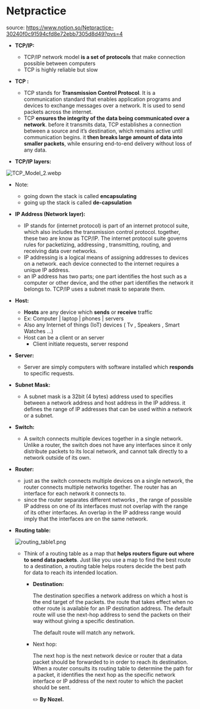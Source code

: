 # Netpractice

source: https://www.notion.so/Netpractice-30240f0c91594cfd8e72ebb7305d8d49?pvs=4

- **TCP/IP:**
    - TCP/IP network   model **is a set of protocols** that make connection possible between computers
    - TCP is highly reliable but slow

- **TCP :**
    - TCP stands for **Transmission Control Protocol**. It is a communication standard that enables application programs and devices to exchange messages over a network. It is used to send packets across the internet.
    - TCP **ensures the integrity of the data being communicated over a network**. before it transmits data, TCP establishes a connection between a source and it’s destination, which remains active until communication begins. it **then breaks large amount of data into smaller packets**, while ensuring end-to-end delivery without loss of any data.
    

- **TCP/IP layers:**

![TCP_Model_2.webp](https://s3-us-west-2.amazonaws.com/secure.notion-static.com/bceaf66c-4b2a-4303-9fa8-dd2216ab3b12/TCP_Model_2.webp)

- Note:
    - going down the stack is called **encapsulating**
    - going up the stack is called **de-capsulation**

- **IP Address (Network layer):**
    - IP stands for (internet protocol) is part of an internet protocol suite, which also includes the transmission control protocol. together, these two are know as TCP/IP. The internet protocol suite governs rules for packetizing, addressing , transmitting, routing, and receiving data over networks.
    - IP addressing is a logical means of assigning addresses to devices on a network. each device connected to the internet requires a unique IP address.
    - an IP address has two parts; one part identifies the host such as a computer or other device, and the other part identifies the network it belongs to. TCP/IP uses a subnet mask to separate them.
    
- **Host:**
    - **Hosts** are any device which **sends** or **receive** traffic
    - Ex: Computer | laptop | phones | servers
    - Also any Internet of things (IoT) devices ( Tv ,  Speakers , Smart Watches …)
    - Host can be a client or an server
        - Client initiate requests, server respond

- **Server:**
    - Server are simply computers with software installed which **responds** to specific requests.
    
- **Subnet Mask:**
    - A subnet mask is a 32bit (4 bytes) address used to specifies between a network address and host address in the IP address. it defines the range of IP addresses that can be used within a network or a subnet.
    
- **Switch:**
    - A switch connects multiple devices together in a single network. Unlike a router, the switch does not have any interfaces since it only distribute packets to its local network, and cannot talk directly to a network outside of its own.
    
- **Router:**
    - just as the switch connects multiple devices on a single network, the router connects multiple networks together. The router has an interface for each network it connects to.
    - since the router separates different networks , the range of possible IP address on one of its interfaces must not overlap with the range of its other interfaces. An overlap in the IP address range would imply that the interfaces are on the same network.
    
- **Routing table:**
    
    ![routing_table1.png](https://s3-us-west-2.amazonaws.com/secure.notion-static.com/02f4c91c-60de-4586-92f3-93a20af6239a/routing_table1.png)
    
    - Think of a routing table as a map that **helps routers figure out where to send data packets**. Just like you use a map to find the best route to a destination, a routing table helps routers decide the best path for data to reach its intended location.
        - **Destination:**
            
            The destination specifies a network address on which a host is the end target of the packets. the route that takes effect when no other route is available for an IP destination address. The default route will use the next-hop address to send the packets on their way without giving a specific destination.
            
            The default route will match any network.
            
        - Next hop:
            
            The next hop is the next network device or router that a data packet should be forwarded to in order to reach its destination. When a router consults its routing table to determine the path for a packet, it identifies the next hop as  the specific network interface or IP address of the next router to which the packet should be sent.
            
            ✏️ **By Nozel.**
